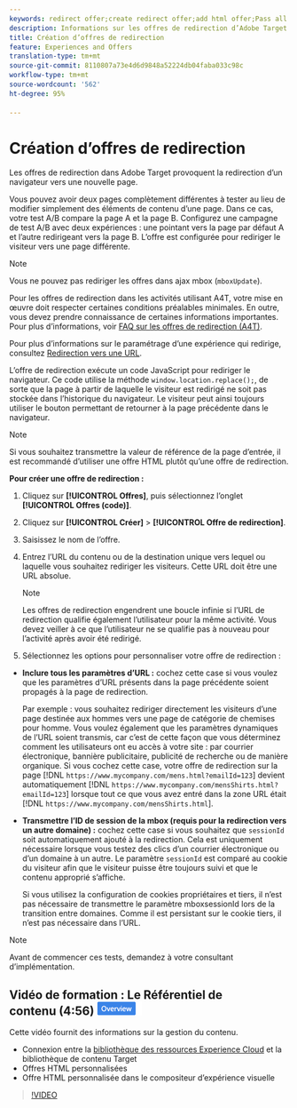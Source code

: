 ```yaml
---
keywords: redirect offer;create redirect offer;add html offer;Pass all URL parameters in redirect;Pass mboxSessionId in redirect (only needed when the redirect is going to a different domain)
description: Informations sur les offres de redirection d’Adobe Target qui entraîne la redirection du navigateur vers une nouvelle page.
title: Création d’offres de redirection
feature: Experiences and Offers
translation-type: tm+mt
source-git-commit: 8110807a73e4d6d9848a52224db04faba033c98c
workflow-type: tm+mt
source-wordcount: '562'
ht-degree: 95%

---
```



# Création d’offres de redirection

Les offres de redirection dans Adobe Target provoquent la redirection d’un navigateur vers une nouvelle page.

Vous pouvez avoir deux pages complètement différentes à tester au lieu de modifier simplement des éléments de contenu d’une page. Dans ce cas, votre test A/B compare la page A et la page B. Configurez une campagne de test A/B avec deux expériences : une pointant vers la page par défaut A et l’autre redirigeant vers la page B. L’offre est configurée pour rediriger le visiteur vers une page différente.

>[!NOTE]
>
>Vous ne pouvez pas rediriger les offres dans ajax mbox (`mboxUpdate`).
>
>Pour les offres de redirection dans les activités utilisant A4T, votre mise en œuvre doit respecter certaines conditions préalables minimales. En outre, vous devez prendre connaissance de certaines informations importantes. Pour plus d’informations, voir [FAQ sur les offres de redirection (A4T)](/help/c-integrating-target-with-mac/a4t/r-a4t-faq/a4t-faq-redirect-offers.md#concept_21BF213F10E1414A9DCD4A98AF207905).

Pour plus d’informations sur le paramétrage d’une expérience qui redirige, consultez [Redirection vers une URL](/help/c-experiences/c-visual-experience-composer/redirect-offer.md#task_9578678D42784F5EB9638F8AC8C911FA).

L’offre de redirection exécute un code JavaScript pour rediriger le navigateur. Ce code utilise la méthode `window.location.replace();`, de sorte que la page à partir de laquelle le visiteur est redirigé ne soit pas stockée dans l’historique du navigateur. Le visiteur peut ainsi toujours utiliser le bouton permettant de retourner à la page précédente dans le navigateur.

>[!NOTE]
>
>Si vous souhaitez transmettre la valeur de référence de la page d’entrée, il est recommandé d’utiliser une offre HTML plutôt qu’une offre de redirection.

**Pour créer une offre de redirection :**

1. Cliquez sur **[!UICONTROL Offres]**, puis sélectionnez l’onglet **[!UICONTROL Offres (code)]**.
1. Cliquez sur **[!UICONTROL Créer]** > **[!UICONTROL Offre de redirection]**.
1. Saisissez le nom de l’offre.
1. Entrez l’URL du contenu ou de la destination unique vers lequel ou laquelle vous souhaitez rediriger les visiteurs. Cette URL doit être une URL absolue.

   >[!NOTE]
   >
   >Les offres de redirection engendrent une boucle infinie si l’URL de redirection qualifie également l’utilisateur pour la même activité. Vous devez veiller à ce que l’utilisateur ne se qualifie pas à nouveau pour l’activité après avoir été redirigé.

1. Sélectionnez les options pour personnaliser votre offre de redirection :

* **Inclure tous les paramètres d’URL :** cochez cette case si vous voulez que les paramètres d’URL présents dans la page précédente soient propagés à la page de redirection.

   Par exemple : vous souhaitez rediriger directement les visiteurs d’une page destinée aux hommes vers une page de catégorie de chemises pour homme. Vous voulez également que les paramètres dynamiques de l’URL soient transmis, car c’est de cette façon que vous déterminez comment les utilisateurs ont eu accès à votre site : par courrier électronique, bannière publicitaire, publicité de recherche ou de manière organique. Si vous cochez cette case, votre offre de redirection sur la page [!DNL `https://www.mycompany.com/mens.html?emailId=123`] devient automatiquement [!DNL `https://www.mycompany.com/mensShirts.html?emailId=123`] lorsque tout ce que vous avez entré dans la zone URL était [!DNL `https://www.mycompany.com/mensShirts.html`].

* **Transmettre l’ID de session de la mbox (requis pour la redirection vers un autre domaine) :** cochez cette case si vous souhaitez que `sessionId` soit automatiquement ajouté à la redirection. Cela est uniquement nécessaire lorsque vous testez des clics d’un courrier électronique ou d’un domaine à un autre. Le paramètre `sessionId` est comparé au cookie du visiteur afin que le visiteur puisse être toujours suivi et que le contenu approprié s’affiche.

   Si vous utilisez la configuration de cookies propriétaires et tiers, il n’est pas nécessaire de transmettre le paramètre mboxsessionId lors de la transition entre domaines. Comme il est persistant sur le cookie tiers, il n’est pas nécessaire dans l’URL.

>[!NOTE]
>
>Avant de commencer ces tests, demandez à votre consultant d’implémentation.

## Vidéo de formation : Le Référentiel de contenu (4:56)  ![badge Aperçu](/help/assets/overview.png)

Cette vidéo fournit des informations sur la gestion du contenu.

* Connexion entre la [bibliothèque des ressources Experience Cloud](https://experienceleague.adobe.com/docs/core-services/interface/assets/creative-cloud.html) et la bibliothèque de contenu Target
* Offres HTML personnalisées
* Offre HTML personnalisée dans le compositeur d’expérience visuelle

>[!VIDEO](https://video.tv.adobe.com/v/17387)
